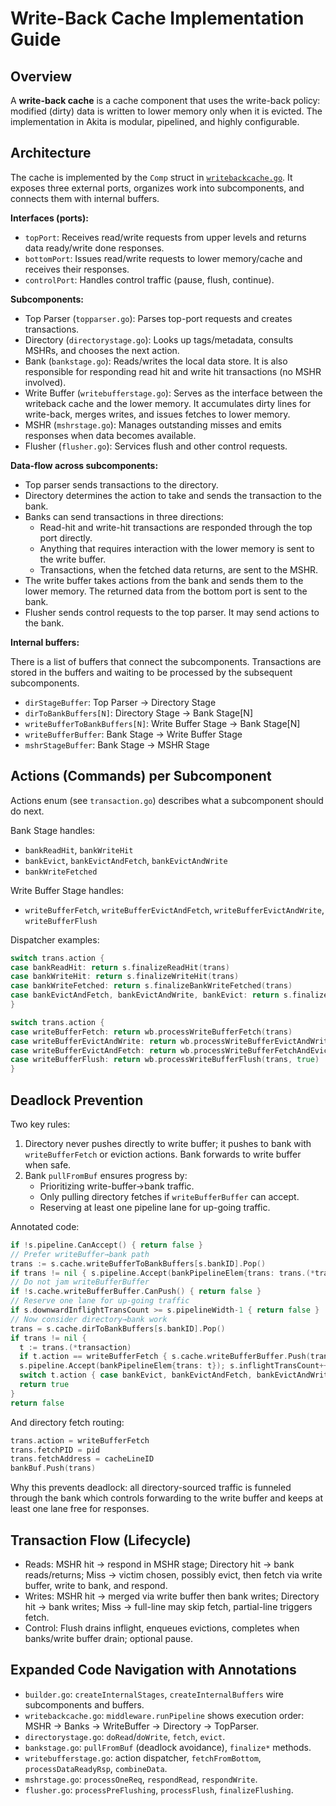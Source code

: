 # Write-Back Cache Implementation Guide


## Overview

A **write-back cache** is a cache component that uses the write-back policy: modified (dirty) data is written to lower memory only when it is evicted. The implementation in Akita is modular, pipelined, and highly configurable.



## Architecture 

The cache is implemented by the `Comp` struct in [`writebackcache.go`](https://github.com/sarchlab/akita/blob/main/mem/cache/writeback/writebackcache.go). It exposes three external ports, organizes work into subcomponents, and connects them with internal buffers.

**Interfaces (ports):**

  - `topPort`: Receives read/write requests from upper levels and returns data ready/write done responses.
  - `bottomPort`: Issues read/write requests to lower memory/cache and receives their responses.
  - `controlPort`: Handles control traffic (pause, flush, continue).

**Subcomponents:**

  - Top Parser (`topparser.go`): Parses top-port requests and creates transactions.
  - Directory (`directorystage.go`): Looks up tags/metadata, consults MSHRs, and chooses the next action.
  - Bank (`bankstage.go`): Reads/writes the local data store. It is also responsible for responding read hit and write hit transactions (no MSHR involved).
  - Write Buffer (`writebufferstage.go`): Serves as the interface between the writeback cache and the lower memory. It accumulates dirty lines for write-back, merges writes, and issues fetches to lower memory.
  - MSHR (`mshrstage.go`): Manages outstanding misses and emits responses when data becomes available.
  - Flusher (`flusher.go`): Services flush and other control requests.

**Data-flow across subcomponents:**

  - Top parser sends transactions to the directory.
  - Directory determines the action to take and sends the transaction to the bank.
  - Banks can send transactions in three directions: 
    - Read-hit and write-hit transactions are responded through the top port  directly.
    - Anything that requires interaction with the lower memory is sent to the write buffer. 
    - Transactions, when the fetched data returns, are sent to the MSHR. 
  - The write buffer takes actions from the bank and sends them to the lower memory. The returned data from the bottom port is sent to the bank. 
  - Flusher sends control requests to the top parser. It may send actions to the bank.

**Internal buffers:**
  
  There is a list of buffers that connect the subcomponents. Transactions are stored in the buffers and waiting to be processed by the subsequent subcomponents.

  - `dirStageBuffer`: Top Parser → Directory Stage
  - `dirToBankBuffers[N]`: Directory Stage → Bank Stage[N]
  - `writeBufferToBankBuffers[N]`: Write Buffer Stage → Bank Stage[N]
  - `writeBufferBuffer`: Bank Stage → Write Buffer Stage
  - `mshrStageBuffer`: Bank Stage → MSHR Stage

## Actions (Commands) per Subcomponent

Actions enum (see `transaction.go`) describes what a subcomponent should do next.

Bank Stage handles:
- `bankReadHit`, `bankWriteHit`
- `bankEvict`, `bankEvictAndFetch`, `bankEvictAndWrite`
- `bankWriteFetched`

Write Buffer Stage handles:
- `writeBufferFetch`, `writeBufferEvictAndFetch`, `writeBufferEvictAndWrite`, `writeBufferFlush`

Dispatcher examples:
```200:218:akita/mem/cache/writeback/bankstage.go
switch trans.action {
case bankReadHit: return s.finalizeReadHit(trans)
case bankWriteHit: return s.finalizeWriteHit(trans)
case bankWriteFetched: return s.finalizeBankWriteFetched(trans)
case bankEvictAndFetch, bankEvictAndWrite, bankEvict: return s.finalizeBankEviction(trans)
}
```
```31:49:akita/mem/cache/writeback/writebufferstage.go
switch trans.action {
case writeBufferFetch: return wb.processWriteBufferFetch(trans)
case writeBufferEvictAndWrite: return wb.processWriteBufferEvictAndWrite(trans)
case writeBufferEvictAndFetch: return wb.processWriteBufferFetchAndEvict(trans)
case writeBufferFlush: return wb.processWriteBufferFlush(trans, true)
}
```

## Deadlock Prevention

Two key rules:
1) Directory never pushes directly to write buffer; it pushes to bank with `writeBufferFetch` or eviction actions. Bank forwards to write buffer when safe.
2) Bank `pullFromBuf` ensures progress by:
   - Prioritizing write-buffer→bank traffic.
   - Only pulling directory fetches if `writeBufferBuffer` can accept.
   - Reserving at least one pipeline lane for up-going traffic.

Annotated code:
```148:197:akita/mem/cache/writeback/bankstage.go
if !s.pipeline.CanAccept() { return false }
// Prefer writeBuffer→bank path
trans := s.cache.writeBufferToBankBuffers[s.bankID].Pop()
if trans != nil { s.pipeline.Accept(bankPipelineElem{trans: trans.(*transaction)}); s.inflightTransCount++; return true }
// Do not jam writeBufferBuffer
if !s.cache.writeBufferBuffer.CanPush() { return false }
// Reserve one lane for up-going traffic
if s.downwardInflightTransCount >= s.pipelineWidth-1 { return false }
// Now consider directory→bank work
trans = s.cache.dirToBankBuffers[s.bankID].Pop()
if trans != nil {
  t := trans.(*transaction)
  if t.action == writeBufferFetch { s.cache.writeBufferBuffer.Push(trans); return true }
  s.pipeline.Accept(bankPipelineElem{trans: t}); s.inflightTransCount++
  switch t.action { case bankEvict, bankEvictAndFetch, bankEvictAndWrite: s.downwardInflightTransCount++ }
  return true
}
return false
```
And directory fetch routing:
```528:536:akita/mem/cache/writeback/directorystage.go
trans.action = writeBufferFetch
trans.fetchPID = pid
trans.fetchAddress = cacheLineID
bankBuf.Push(trans)
```

Why this prevents deadlock: all directory-sourced traffic is funneled through the bank which controls forwarding to the write buffer and keeps at least one lane free for responses.

## Transaction Flow (Lifecycle)

- Reads: MSHR hit → respond in MSHR stage; Directory hit → bank reads/returns; Miss → victim chosen, possibly evict, then fetch via write buffer, write to bank, and respond.
- Writes: MSHR hit → merged via write buffer then bank writes; Directory hit → bank writes; Miss → full-line may skip fetch, partial-line triggers fetch.
- Control: Flush drains inflight, enqueues evictions, completes when banks/write buffer drain; optional pause.

## Expanded Code Navigation with Annotations

- `builder.go`: `createInternalStages`, `createInternalBuffers` wire subcomponents and buffers.
- `writebackcache.go`: `middleware.runPipeline` shows execution order: MSHR → Banks → WriteBuffer → Directory → TopParser.
- `directorystage.go`: `doRead`/`doWrite`, `fetch`, `evict`.
- `bankstage.go`: `pullFromBuf` (deadlock avoidance), `finalize*` methods.
- `writebufferstage.go`: action dispatcher, `fetchFromBottom`, `processDataReadyRsp`, `combineData`.
- `mshrstage.go`: `processOneReq`, `respondRead`, `respondWrite`.
- `flusher.go`: `processPreFlushing`, `processFlush`, `finalizeFlushing`.
